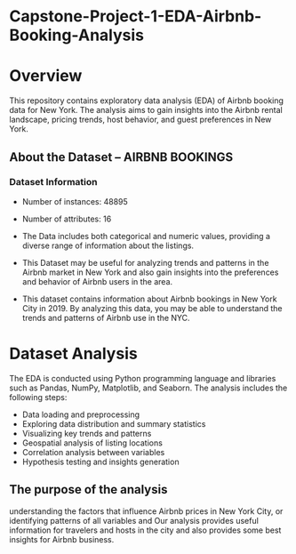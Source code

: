 # Capstone-Project-1-EDA-Airbnb-Booking-Analysis

# Overview
This repository contains exploratory data analysis (EDA) of Airbnb booking data for New York. The analysis aims to gain insights into the Airbnb rental landscape, pricing trends, host behavior, and guest preferences in New York.

## **About the Dataset – AIRBNB BOOKINGS**

### Dataset Information
* Number of instances: 48895
* Number of attributes: 16

*   The Data includes both categorical and numeric values, providing a diverse range of information about the listings.

*   This Dataset may be useful for analyzing trends and patterns in the Airbnb market in New York and also gain insights into the preferences and behavior of Airbnb users in the area.

*   This dataset contains information about Airbnb bookings in New York City in 2019. By analyzing this data, you may be able to understand the trends and patterns of Airbnb use in the NYC.

# Dataset Analysis
The EDA is conducted using Python programming language and libraries such as Pandas, NumPy, Matplotlib, and Seaborn. The analysis includes the following steps:

*   Data loading and preprocessing
*   Exploring data distribution and summary statistics
*   Visualizing key trends and patterns
*   Geospatial analysis of listing locations
*   Correlation analysis between variables
*   Hypothesis testing and insights generation

## **The purpose of the analysis** 

understanding the factors that influence Airbnb prices in New York City, or identifying patterns of all variables and Our analysis provides useful information for travelers and hosts in the city and also provides some best insights for Airbnb business.
